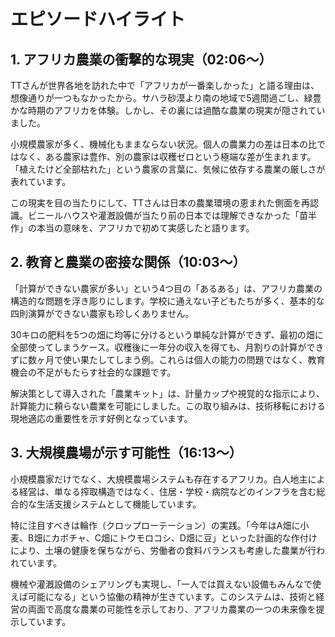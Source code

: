 # エピソードハイライト

## 1. アフリカ農業の衝撃的な現実（02:06〜）

TTさんが世界各地を訪れた中で「アフリカが一番楽しかった」と語る理由は、想像通りが一つもなかったから。サハラ砂漠より南の地域で5週間過ごし、緑豊かな時期のアフリカを体験。しかし、その裏には過酷な農業の現実が隠されていました。

小規模農家が多く、機械化もままならない状況。個人の農業力の差は日本の比ではなく、ある農家は豊作、別の農家は収穫ゼロという極端な差が生まれます。「植えたけど全部枯れた」という農家の言葉に、気候に依存する農業の厳しさが表れています。

この現実を目の当たりにして、TTさんは日本の農業環境の恵まれた側面を再認識。ビニールハウスや灌漑設備が当たり前の日本では理解できなかった「苗半作」の本当の意味を、アフリカで初めて実感したと語ります。

## 2. 教育と農業の密接な関係（10:03〜）

「計算ができない農家が多い」という4つ目の「あるある」は、アフリカ農業の構造的な問題を浮き彫りにします。学校に通えない子どもたちが多く、基本的な四則演算ができない農家も珍しくありません。

30キロの肥料を5つの畑に均等に分けるという単純な計算ができず、最初の畑に全部使ってしまうケース。収穫後に一年分の収入を得ても、月割りの計算ができずに数ヶ月で使い果たしてしまう例。これらは個人の能力の問題ではなく、教育機会の不足がもたらす社会的な課題です。

解決策として導入された「農業キット」は、計量カップや視覚的な指示により、計算能力に頼らない農業を可能にしました。この取り組みは、技術移転における現地適応の重要性を示す好例となっています。

## 3. 大規模農場が示す可能性（16:13〜）

小規模農家だけでなく、大規模農場システムも存在するアフリカ。白人地主による経営は、単なる搾取構造ではなく、住居・学校・病院などのインフラを含む総合的な生活支援システムとして機能しています。

特に注目すべきは輪作（クロップローテーション）の実践。「今年はA畑に小麦、B畑にカボチャ、C畑にトウモロコシ、D畑に豆」といった計画的な作付けにより、土壌の健康を保ちながら、労働者の食料バランスも考慮した農業が行われています。

機械や灌漑設備のシェアリングも実現し、「一人では買えない設備もみんなで使えば可能になる」という協働の精神が生きています。このシステムは、技術と経営の両面で高度な農業の可能性を示しており、アフリカ農業の一つの未来像を提示しています。